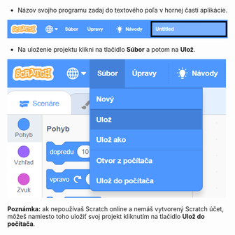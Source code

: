 + Názov svojho programu zadaj do textového poľa v hornej časti aplikácie.

![textové pole s názvom projektu](images/name-annotated.png)

+ Na uloženie projektu klikni na tlačidlo **Súbor** a potom na **Ulož**.

![snímka obrazovky](images/save.png)

**Poznámka:** ak nepoužívaš Scratch online a nemáš vytvorený Scratch účet, môžeš namiesto toho uložiť svoj projekt kliknutím na tlačidlo **Ulož do počítača**.